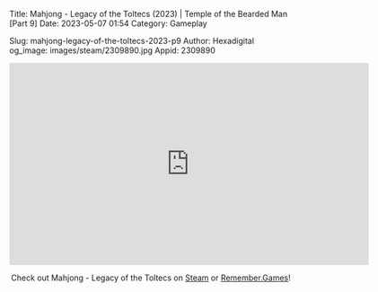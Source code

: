 Title: Mahjong - Legacy of the Toltecs (2023) | Temple of the Bearded Man [Part 9]
Date: 2023-05-07 01:54
Category: Gameplay

Slug: mahjong-legacy-of-the-toltecs-2023-p9
Author: Hexadigital
og_image: images/steam/2309890.jpg
Appid: 2309890

<center><iframe src="https://www.youtube.com/embed/OgDFgBDeW5k?feature=oembed" allow="accelerometer; autoplay; encrypted-media; gyroscope; picture-in-picture" width="640" height="360" frameborder="0"></iframe>

Check out Mahjong - Legacy of the Toltecs on [Steam](https://store.steampowered.com/app/2309890/?curator_clanid=34633900) or [Remember.Games](https://remember.games/game/7725/mahjong-legacy-of-the-toltecs/)!</center>